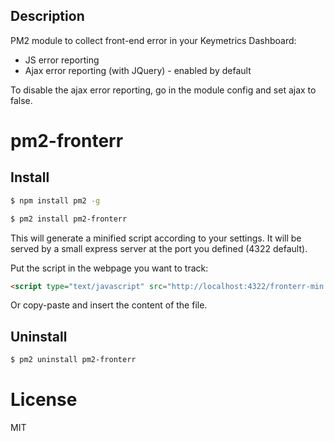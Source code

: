 ## Description

PM2 module to collect front-end error in your Keymetrics Dashboard:

* JS error reporting
* Ajax error reporting (with JQuery) - enabled by default

To disable the ajax error reporting, go in the module config and set ajax to false.

# pm2-fronterr

## Install

```bash
$ npm install pm2 -g

$ pm2 install pm2-fronterr
```

This will generate a minified script according to your settings.
It will be served by a small express server at the port you defined (4322 default).

Put the script in the webpage you want to track:

```html
<script type="text/javascript" src="http://localhost:4322/fronterr-min.js"></script>
```

Or copy-paste and insert the content of the file.

## Uninstall

```bash
$ pm2 uninstall pm2-fronterr
```

# License

MIT

